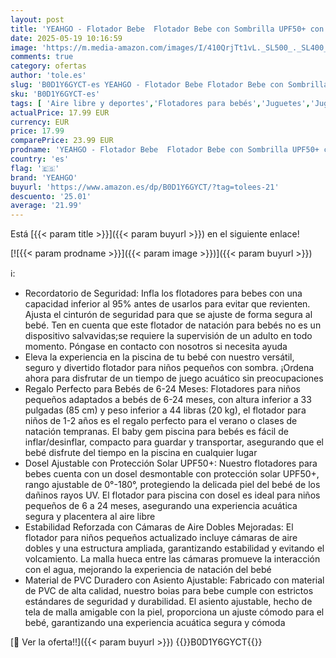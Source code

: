 ```yaml
---
layout: post
title: 'YEAHGO - Flotador Bebe  Flotador Bebe con Sombrilla UPF50+ con Asiento de Seguridad Ajustable  Flotadores para Bebes Flotador Bebe 1 año Flotador de Piscina para Niños Pequeños para 6-24 Meses'
date: 2025-05-19 10:16:59
image: 'https://m.media-amazon.com/images/I/410QrjTt1vL._SL500_._SL400_.jpg'
comments: true
category: ofertas
author: 'tole.es'
slug: 'B0D1Y6GYCT-es YEAHGO - Flotador Bebe Flotador Bebe con Sombrilla UPF50+...'
sku: 'B0D1Y6GYCT-es'
tags: [ 'Aire libre y deportes','Flotadores para bebés','Juguetes','Juguetes y juegos','Piscinas de jardín y juegos acuáticos','bebe','yeahgo','🇪🇸', ]
actualPrice: 17.99 EUR
currency: EUR
price: 17.99
comparePrice: 23.99 EUR
prodname: 'YEAHGO - Flotador Bebe  Flotador Bebe con Sombrilla UPF50+ con Asiento de Seguridad Ajustable  Flotadores para Bebes Flotador Bebe 1 año Flotador de Piscina para Niños Pequeños para 6-24 Meses'
country: 'es'
flag: '🇪🇸'
brand: 'YEAHGO'
buyurl: 'https://www.amazon.es/dp/B0D1Y6GYCT/?tag=tolees-21'
descuento: '25.01'
average: '21.99'
---
```


Está [{{< param title >}}]({{< param buyurl >}}) en el siguiente enlace!

[![{{< param prodname >}}]({{< param image >}})]({{< param buyurl >}})

ℹ️:

- Recordatorio de Seguridad: Infla los flotadores para bebes con una capacidad inferior al 95% antes de usarlos para evitar que revienten. Ajusta el cinturón de seguridad para que se ajuste de forma segura al bebé. Ten en cuenta que este flotador de natación para bebés no es un dispositivo salvavidas;se requiere la supervisión de un adulto en todo momento. Póngase en contacto con nosotros si necesita ayuda
- Eleva la experiencia en la piscina de tu bebé con nuestro versátil, seguro y divertido flotador para niños pequeños con sombra. ¡Ordena ahora para disfrutar de un tiempo de juego acuático sin preocupaciones
- Regalo Perfecto para Bebés de 6-24 Meses: Flotadores para niños pequeños adaptados a bebés de 6-24 meses, con altura inferior a 33 pulgadas (85 cm) y peso inferior a 44 libras (20 kg), el flotador para niños de 1-2 años es el regalo perfecto para el verano o clases de natación tempranas. El baby gem piscina para bebés es fácil de inflar/desinflar, compacto para guardar y transportar, asegurando que el bebé disfrute del tiempo en la piscina en cualquier lugar
- Dosel Ajustable con Protección Solar UPF50+: Nuestro flotadores para bebes cuenta con un dosel desmontable con protección solar UPF50+, rango ajustable de 0°-180°, protegiendo la delicada piel del bebé de los dañinos rayos UV. El flotador para piscina con dosel es ideal para niños pequeños de 6 a 24 meses, asegurando una experiencia acuática segura y placentera al aire libre
- Estabilidad Reforzada con Cámaras de Aire Dobles Mejoradas: El flotador para niños pequeños actualizado incluye cámaras de aire dobles y una estructura ampliada, garantizando estabilidad y evitando el volcamiento. La malla hueca entre las cámaras promueve la interacción con el agua, mejorando la experiencia de natación del bebé
- Material de PVC Duradero con Asiento Ajustable: Fabricado con material de PVC de alta calidad, nuestro boias para bebe cumple con estrictos estándares de seguridad y durabilidad. El asiento ajustable, hecho de tela de malla amigable con la piel, proporciona un ajuste cómodo para el bebé, garantizando una experiencia acuática segura y cómoda

[🛒 Ver la oferta!!]({{< param buyurl >}})
{{<world>}}B0D1Y6GYCT{{</world>}}
